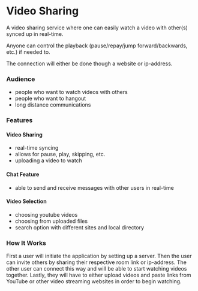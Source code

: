 # Video Sharing

A video sharing service where one can easily watch a video with other(s) synced up in real-time.

Anyone can control the playback (pause/repay/jump forward/backwards, etc.) if needed to.

The connection will either be done though a website or ip-address.

### Audience
- people who want to watch videos with others
- people who want to hangout
- long distance communications

### Features

#### Video Sharing
- real-time syncing
- allows for pause, play, skipping, etc.
- uploading a video to watch

#### Chat Feature
- able to send and receive messages with other users in real-time

#### Video Selection
- choosing youtube videos
- choosing from uploaded files
- search option with different sites and local directory

### How It Works
First a user will initiate the application by setting up a server. Then the user can invite others by sharing their respective room link or ip-address. The other user can connect this way and will be able to start watching videos together. Lastly, they will have to either upload videos and paste links from YouTube or other video streaming websites in order to begin watching.
